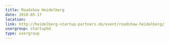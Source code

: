 ```yaml
---
title: Roadshow Heidelberg
date: 2018-05-17
location: 
link: http://heidelberg-startup-partners.de/event/roadshow-heidelberg/
usergroup: startuphd
type: usergroup
---
```

